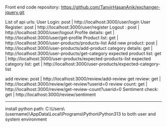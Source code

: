 Front end code repository: https://github.com/TanvirHasanAnik/exchanger-jquery.git

List of api urls:
User Login: post | http://localhost:3000/user/login
User Register: post | http://localhost:3000/user/register
Logout : post | http://localhost:3000/user/logout
Profile details: get | http://localhost:3000/user/get-profile
Product list: get | http://localhost:3000/user-products/products-list
Add new product: post | http://localhost:3000/user-products/add-product
category details: get | http://localhost:3000/user-products/get-category
expected product list: get | http://localhost:3000/user-products/expected-products-list
expected category list: get | http://localhost:3000/user-products/expected-category-list

add review: post | http://localhost:3000/review/add-review
get review: get | http://localhost:3000/review/get-review?userid=0
review count: get | http://localhost:3000/review/get-review-count?userid=0
Sentiment check: get | http://localhost:3000/review/sentiment

---

install python
path: C:\Users\ (username)\AppData\Local\Programs\Python\Python313 to both user and system environment
